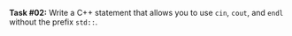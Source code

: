 **Task #02:** Write a C++ statement that allows you to use `cin`, `cout`, and `endl` without the prefix `std::`.

